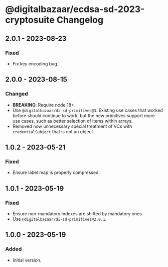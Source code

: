 # @digitalbazaar/ecdsa-sd-2023-cryptosuite Changelog

## 2.0.1 - 2023-08-23

### Fixed
- Fix key encoding bug.

## 2.0.0 - 2023-08-15

### Changed
- **BREAKING**: Require node 18+.
- Use `@digitalbazaar/di-sd-primitives@3`. Existing use cases that worked
  before should continue to work, but the new primitives support more
  use cases, such as better selection of items within arrays.
- Removed now unnecessary special treatment of VCs with `credentialSubject`
  that is not an object.

## 1.0.2 - 2023-05-21

### Fixed
- Ensure label map is properly compressed.

## 1.0.1 - 2023-05-19

### Fixed
- Ensure non-mandatory indexes are shifted by mandatory ones.
- Use `@digitalbazaar/di-sd-primitives@2.0.1`.

## 1.0.0 - 2023-05-19

### Added
- Initial version.
